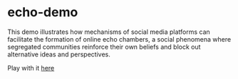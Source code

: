 # echo-demo

This demo illustrates how mechanisms of social media platforms can facilitate the formation of online echo chambers, a social phenomena where segregated communities reinforce their own beliefs and block out alternative ideas and perspectives. 

Play with it [here](http://haoopeng.github.io/echo/)
